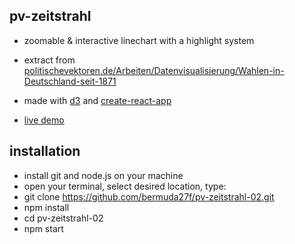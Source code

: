 ## pv-zeitstrahl

- zoomable & interactive linechart with a highlight system  
- extract from [politischevektoren.de/Arbeiten/Datenvisualisierung/Wahlen-in-Deutschland-seit-1871](https://politischevektoren.de/Arbeiten/Datenvisualisierung/Wahlen-in-Deutschland-seit-1871)

- made with [d3](https://github.com/d3/d3) and [create-react-app](https://github.com/facebook/create-react-app)  
- [live demo](https://codesandbox.io/s/pv-zeitstrahl-xhrr83)

## installation

- install git and node.js on your machine
- open your terminal, select desired location, type: 
- git clone https://github.com/bermuda27f/pv-zeitstrahl-02.git
- npm install
- cd pv-zeitstrahl-02
- npm start

